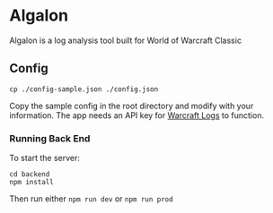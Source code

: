 # Algalon

Algalon is a log analysis tool built for World of Warcraft Classic

## Config

```cp ./config-sample.json ./config.json```

Copy the sample config in the root directory and modify with your information. The app needs an API key for [Warcraft Logs](https://www.warcraftlogs.com) to function.

### Running Back End

To start the server:

```
cd backend
npm install
```

Then run either `npm run dev` or `npm run prod`
